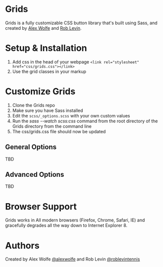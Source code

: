 Grids
=======

Grids is a fully customizable CSS button library that's built using Sass, and created by [Alex Wolfe](https://twitter.com/alexwolfe) and [Rob Levin](https://twitter.com/roblevintennis).

Setup & Installation
====================
1. Add css in the head of your webpage `<link rel="stylesheet" href="css/grids.css"></link>`
2. Use the grid classes in your markup

Customize Grids
====================

1. Clone the Grids repo
2. Make sure you have Sass installed
3. Edit the `scss/_options.scss` with your own custom values
4. Run the *sass --watch scss:css* command from the root directory of the Grids directory from the command line
5. The css/grids.css file should now be updated


General Options
---------------

TBD

Advanced Options
----------------

TBD

Browser Support
====================
Grids works in All modern browsers (Firefox, Chrome, Safari, IE) and gracefully degrades all the way down to Internet Explorer 8.


Authors
===================
Created by Alex Wolfe [@alexwolfe](https://twitter.com/alexwolfe) and Rob Levin [@roblevintennis ](https://twitter.com/roblevintennis)

